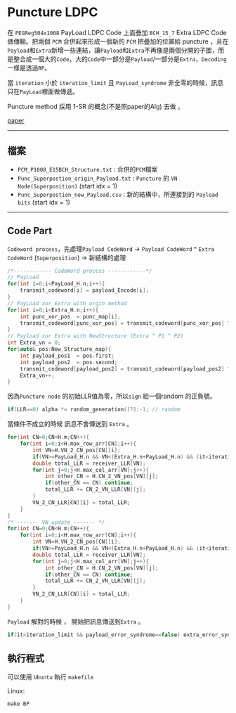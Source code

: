 # Puncture LDPC
在 `PEGReg504x1008` PayLoad LDPC Code 上面疊加 `BCH_15_7` Extra LDPC Code 做傳輸。把兩個 `PCM` 合併起來形成一個新的 `PCM` 把疊加的位置給 puncture ，且在`Payload`和`Extra`新增一些連結，讓`Payload`和`Extra`不再像是兩個分開的子圖，而是整合成一個大的`Code`，大的`Code`中一部分是`Payload`/一部分是`Extra`，`Decoding`一樣是透過`BP`。

當 `iteration` 小於 `iteration_limit` 且 `PayLoad_syndrome` 非全零的時候，訊息只在`PayLoad`裡面做傳遞。

Puncture method 採用 1-SR 的概念(不是照paper的Alg) 去做 。

[paper](https://ieeexplore.ieee.org/document/6398903)

---
## 檔案

- `PCM_P1008_E15BCH_Structure.txt` : 合併的`PCM`檔案
- `Punc_Superpostion_origin_Payload.txt` : `Puncture` 的 `VN Node(Superposition)` (start idx = 1)
- `Punc_Superpostion_new_Payload.csv` : 新的結構中，所連接到的 `Payload bits` (start idx = 1)


---
## Code Part
`Codeword process`，先處理`Payload CodeWord` -> `Payload CodeWord` ^ `Extra CodeWord` (`Superposition`) -> 新結構的處理
``` c++ =
/*------------ CodeWord process ------------*/
// PayLoad 
for(int i=0;i<PayLoad_H.n;i++){
    transmit_codeword[i] = payload_Encode[i];
}
// PayLoad xor Extra with orgin method
for(int i=0;i<Extra_H.n;i++){
    int punc_xor_pos  = punc_map[i];
    transmit_codeword[punc_xor_pos] = transmit_codeword[punc_xor_pos] ^ extra_Encode[i]; 
}
// Payload xor Extra with NewStructure (Extra ^ P1 ^ P2)
int Extra_vn = 0;
for(auto& pos:New_Structure_map){
    int payload_pos1  = pos.first;
    int payload_pos2  = pos.second;
    transmit_codeword[payload_pos2] = transmit_codeword[payload_pos2] ^ payload_Encode[payload_pos1] ^ extra_Encode[Extra_vn];
    Extra_vn++;
}
```

因為`Puncture node` 的初始LLR值為零，所以`sign` 給一個random 的正負號。
``` c++ =
if(LLR==0) alpha *= random_generation()?1:-1; // random 
```

當條件不成立的時候 訊息不會傳送到 `Extra` 。
``` c++ = 
for(int CN=0;CN<H.m;CN++){
    for(int i=0;i<H.max_row_arr[CN];i++){
        int VN=H.VN_2_CN_pos[CN][i];
        if(VN>=PayLoad_H.n && VN<(Extra_H.n+PayLoad_H.n) && (it<iteration_open && payload_correct_flag==false)) continue;
        double total_LLR = receiver_LLR[VN];
        for(int j=0;j<H.max_col_arr[VN];j++){
            int other_CN = H.CN_2_VN_pos[VN][j];
            if(other_CN == CN) continue;
            total_LLR += CN_2_VN_LLR[VN][j];
        }
        VN_2_CN_LLR[CN][i] = total_LLR;
    }
}
/* ------- VN update ------- */
for(int CN=0;CN<H.m;CN++){
    for(int i=0;i<H.max_row_arr[CN];i++){
        int VN=H.VN_2_CN_pos[CN][i];
        if(VN>=PayLoad_H.n && VN<(Extra_H.n+PayLoad_H.n) && (it<iteration_open && payload_correct_flag==false)) continue;
        double total_LLR = receiver_LLR[VN];
        for(int j=0;j<H.max_col_arr[VN];j++){
            int other_CN = H.CN_2_VN_pos[VN][j];
            if(other_CN == CN) continue;
            total_LLR += CN_2_VN_LLR[VN][j];
        }
        VN_2_CN_LLR[CN][i] = total_LLR;
    }
}
```

`Payload` 解對的時候 ， 開始把訊息傳送到`Extra` 。
``` c++ =
if(it<iteration_limit && payload_error_syndrome==false) extra_error_syndrome = true;
```
## 執行程式
可以使用 `Ubuntu` 執行 `makefile`

Linux:
```
make BP
```
